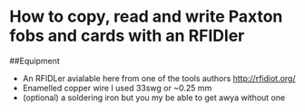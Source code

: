 # How to copy, read and write Paxton fobs and cards with an RFIDler

##Equipment
* An RFIDLer avialable here from one of the tools authors http://rfidiot.org/
* Enamelled copper wire I used 33swg or ~0.25 mm
* (optional) a soldering iron but you my be able to get awya without one